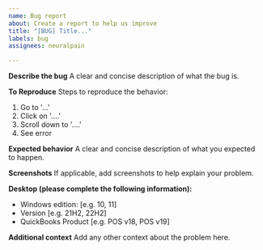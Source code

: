 ```yaml
---
name: Bug report
about: Create a report to help us improve
title: "[BUG] Title..."
labels: bug
assignees: neuralpain

---
```


**Describe the bug**
A clear and concise description of what the bug is.

**To Reproduce**
Steps to reproduce the behavior:
1. Go to '...'
2. Click on '....'
3. Scroll down to '....'
4. See error

**Expected behavior**
A clear and concise description of what you expected to happen.

**Screenshots**
If applicable, add screenshots to help explain your problem.

**Desktop (please complete the following information):**
 - Windows edition: [e.g. 10, 11]
 - Version [e.g. 21H2, 22H2]
 - QuickBooks Product [e.g. POS v18, POS v19]

**Additional context**
Add any other context about the problem here.
